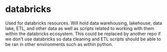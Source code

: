 # databricks
Used for databricks resources. Will hold data warehousing, lakehouse, data lake, ETL, and other data as well as scripts related to working with them within the databricks ecosystem. This could be replaced by another repo if we don't use databricks so data cleaning and ETL scripts should be able to be ran in other environments such as within python.
